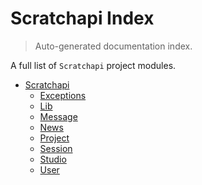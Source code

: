 # Scratchapi Index

> Auto-generated documentation index.

A full list of `Scratchapi` project modules.

- [Scratchapi](scratchapi/index.md#scratchapi)
    - [Exceptions](scratchapi/exceptions.md#exceptions)
    - [Lib](scratchapi/lib.md#lib)
    - [Message](scratchapi/message.md#message)
    - [News](scratchapi/news.md#news)
    - [Project](scratchapi/project.md#project)
    - [Session](scratchapi/session.md#session)
    - [Studio](scratchapi/studio.md#studio)
    - [User](scratchapi/user.md#user)
